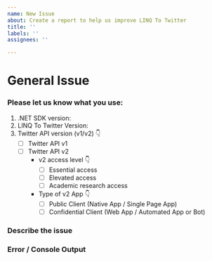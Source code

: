 ```yaml
---
name: New Issue
about: Create a report to help us improve LINQ To Twitter
title: ''
labels: ''
assignees: ''

---
```


<!-- use the preview tab ☝ to see how it looks, these are comments (FYI), not displayed in the output -->
# General Issue

### Please let us know what you use:

1. .NET SDK version:                              <!-- 👈 Enter the .NET SDK version you use  -->
2. LINQ To Twitter Version:                    <!-- 👈 Enter the LINQ To Twitter version you use  -->
3. Twitter API version (v1/v2) 👇
    - [ ] Twitter API v1                              <!-- 👈 Use an 'x' to select i.e.: [ ] -> [x] -->
    - [ ] Twitter API v2                          
      <!-- 1) You can find your API v2 settings at https://developer.twitter.com 
             2) Make sure you've selected both OAuth 1.0a & OAuth 2.0 -->
      - v2 access level 👇
        - [ ] Essential access 
        - [ ] Elevated access 
        - [ ] Academic research access
      - Type of v2 App 👇
        - [ ] Public Client  (Native App / Single Page App)
        - [ ] Confidential Client (Web App / Automated App or Bot)

### Describe the issue
<!-- A clear and concise description of what the issue is. -->


### Error / Console Output

